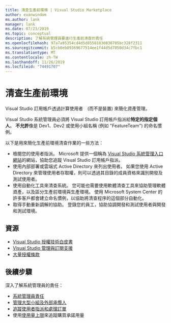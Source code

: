 ```yaml
---
title: 清查生產前環境 | Visual Studio Marketplace
author: evanwindom
ms.author: lank
manager: lank
ms.date: 07/23/2019
ms.topic: conceptual
description: 了解系統管理員要進行生產前清查的責任
ms.openlocfilehash: 97a7a95354cd4d5d85581830830705bc328f2311
ms.sourcegitcommit: b5cb0eb09369677514ee1f44d5d7050d34c7fbc1
ms.translationtype: MT
ms.contentlocale: zh-TW
ms.lasthandoff: 11/26/2019
ms.locfileid: "74491707"
---
```

# <a name="inventory-of-pre-production-environment"></a>清查生產前環境
Visual Studio 訂用帳戶透過計算使用者　(而不是裝置) 來簡化資產管理。

Visual Studio 系統管理員必須將 Visual Studio 訂用帳戶指派給**特定的指定個人**。 **不允許**像是 Dev1、Dev2 或使用小組名稱 (例如 "FeatureTeam") 的命名慣例。

以下是用來簡化生產前環境清查作業的一些方法：
- 檢閱您的使用者指派。 Microsoft 提供一個稱為 [Visual Studio 系統管理入口網站](https://manage.visualstudio.com/)的網站，協助您追蹤 Visual Studio 訂用帳戶指派。
- 使用內部部署或雲端式 Active Directory 來列出使用者。 如果您使用 Active Directory 來管理使用者存取權，則可以透過其目錄的成員資格來識別開發及測試使用者。
- 使用自動化工具來清查系統。 您可能也需要使用軟體清查工具來協助管理軟體資產，以及區分生產前環境與生產環境。 使用 Microsoft System Center 的許多客戶都會建立命名慣例，以協助將清查程序的這個部分自動化。
- 取得手動重新調解的協助。 登錄您的員工，協助協調開發和測試使用者與開發和測試環境。

## <a name="resources"></a>資源
- [Visual Studio 授權技術白皮書](https://aka.ms/vslicensing)
- [Visual Studio 管理與訂閱支援](https://visualstudio.microsoft.com/support/support-overview-vs)
- [大量授權條款](https://www.microsoft.com/licensing/product-licensing/products.aspx)

## <a name="next-steps"></a>後續步驟
深入了解系統管理員的責任：
- [系統管理員責任](admin-responsibilities.md)
- [管理大型小組及外部承攬人](manage-teams.md)
- [追蹤使用者指派和處理訂單](assignments-orders.md)
- 使用[使用量上限](maximum-usage.md)來追蹤購買承諾用量